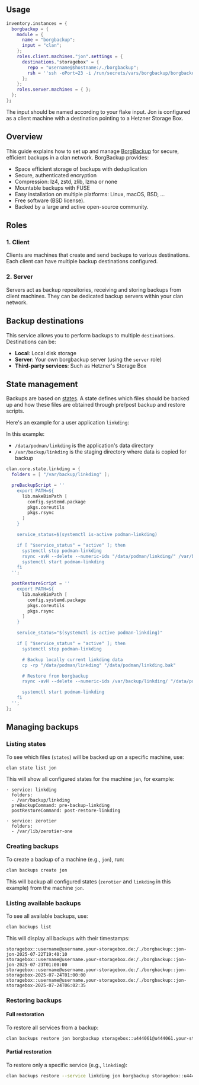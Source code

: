 ## Usage

```nix
inventory.instances = {
  borgbackup = {
    module = {
      name = "borgbackup";
      input = "clan";
    };
    roles.client.machines."jon".settings = {
      destinations."storagebox" = {
        repo = "username@$hostname:/./borgbackup";
        rsh = ''ssh -oPort=23 -i /run/secrets/vars/borgbackup/borgbackup.ssh'';
      };
    };
    roles.server.machines = { };
  };
};
```

The input should be named according to your flake input. Jon is configured as a
client machine with a destination pointing to a Hetzner Storage Box.

## Overview

This guide explains how to set up and manage
[BorgBackup](https://borgbackup.readthedocs.io/) for secure, efficient backups
in a clan network. BorgBackup provides:

- Space efficient storage of backups with deduplication
- Secure, authenticated encryption
- Compression: lz4, zstd, zlib, lzma or none
- Mountable backups with FUSE
- Easy installation on multiple platforms: Linux, macOS, BSD, …
- Free software (BSD license).
- Backed by a large and active open-source community.

## Roles

### 1. Client

Clients are machines that create and send backups to various destinations. Each
client can have multiple backup destinations configured.

### 2. Server

Servers act as backup repositories, receiving and storing backups from client
machines. They can be dedicated backup servers within your clan network.

## Backup destinations

This service allows you to perform backups to multiple `destinations`.
Destinations can be:

- **Local**: Local disk storage
- **Server**: Your own borgbackup server (using the `server` role)
- **Third-party services**: Such as Hetzner's Storage Box

## State management

Backups are based on [states](/reference/clan.core/state/). A state defines
which files should be backed up and how these files are obtained through
pre/post backup and restore scripts.

Here's an example for a user application `linkding`:

In this example:

- `/data/podman/linkding` is the application's data directory
- `/var/backup/linkding` is the staging directory where data is copied for
  backup

```nix
clan.core.state.linkding = {
  folders = [ "/var/backup/linkding" ];

  preBackupScript = ''
    export PATH=${
      lib.makeBinPath [
        config.systemd.package
        pkgs.coreutils
        pkgs.rsync
      ]
    }

    service_status=$(systemctl is-active podman-linkding)

    if [ "$service_status" = "active" ]; then
      systemctl stop podman-linkding
      rsync -avH --delete --numeric-ids "/data/podman/linkding/" /var/backup/linkding/
      systemctl start podman-linkding
    fi
  '';

  postRestoreScript = ''
    export PATH=${
      lib.makeBinPath [
        config.systemd.package
        pkgs.coreutils
        pkgs.rsync
      ]
    }

    service_status="$(systemctl is-active podman-linkding)"

    if [ "$service_status" = "active" ]; then
      systemctl stop podman-linkding

      # Backup locally current linkding data
      cp -rp "/data/podman/linkding" "/data/podman/linkding.bak"

      # Restore from borgbackup
      rsync -avH --delete --numeric-ids /var/backup/linkding/ "/data/podman/linkding/"

      systemctl start podman-linkding
    fi
  '';
};
```

## Managing backups

### Listing states

To see which files (`states`) will be backed up on a specific machine, use:

```bash
clan state list jon
```

This will show all configured states for the machine `jon`, for example:

```text
· service: linkding
  folders:
  - /var/backup/linkding
  preBackupCommand: pre-backup-linkding
  postRestoreCommand: post-restore-linkding

· service: zerotier
  folders:
  - /var/lib/zerotier-one
```

### Creating backups

To create a backup of a machine (e.g., `jon`), run:

```bash
clan backups create jon
```

This will backup all configured states (`zerotier` and `linkding` in this
example) from the machine `jon`.

### Listing available backups

To see all available backups, use:

```bash
clan backups list
```

This will display all backups with their timestamps:

```text
storagebox::username@username.your-storagebox.de:/./borgbackup::jon-jon-2025-07-22T19:40:10
storagebox::username@username.your-storagebox.de:/./borgbackup::jon-jon-2025-07-23T01:00:00
storagebox::username@username.your-storagebox.de:/./borgbackup::jon-storagebox-2025-07-24T01:00:00
storagebox::username@username.your-storagebox.de:/./borgbackup::jon-storagebox-2025-07-24T06:02:35
```

### Restoring backups

#### Full restoration

To restore all services from a backup:

```bash
clan backups restore jon borgbackup storagebox::u444061@u444061.your-storagebox.de:/./borgbackup::jon-storagebox-2025-07-24T06:02:35
```

#### Partial restoration

To restore only a specific service (e.g., `linkding`):

```bash
clan backups restore --service linkding jon borgbackup storagebox::u444061@u444061.your-storagebox.de:/./borgbackup::jon-storagebox-2025-07-24T06:02:35
```
